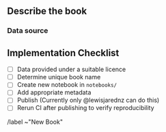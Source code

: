 <!-- Use this template to propose a new Book -->

## Describe the book

<!-- What would this add? -->

### Data source

<!-- Which data version? -->

<!-- Any relevant links? -->

## Implementation Checklist
<!--
Add details for required items and delete others.
-->
 - [ ] Data provided under a suitable licence
 - [ ] Determine unique book name
 - [ ] Create new notebook in `notebooks/`
 - [ ] Add appropriate metadata
 - [ ] Publish (Currently only @lewisjarednz can do this)
 - [ ] Rerun CI after publishing to verify reproducibility

/label ~"New Book"
